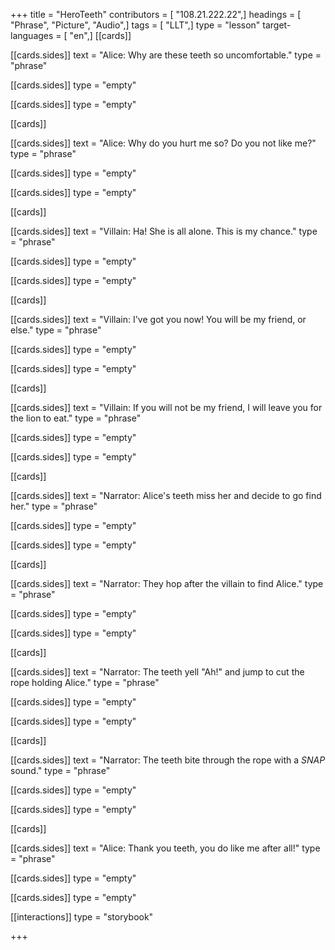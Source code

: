 +++
title = "HeroTeeth"
contributors = [ "108.21.222.22",]
headings = [ "Phrase", "Picture", "Audio",]
tags = [ "LLT",]
type = "lesson"
target-languages = [ "en",]
[[cards]]

[[cards.sides]]
text = "Alice: Why are these teeth so uncomfortable."
type = "phrase"

[[cards.sides]]
type = "empty"

[[cards.sides]]
type = "empty"

[[cards]]

[[cards.sides]]
text = "Alice: Why do you hurt me so? Do you not like me?"
type = "phrase"

[[cards.sides]]
type = "empty"

[[cards.sides]]
type = "empty"

[[cards]]

[[cards.sides]]
text = "Villain: Ha! She is all alone. This is my chance."
type = "phrase"

[[cards.sides]]
type = "empty"

[[cards.sides]]
type = "empty"

[[cards]]

[[cards.sides]]
text = "Villain: I've got you now! You will be my friend, or else."
type = "phrase"

[[cards.sides]]
type = "empty"

[[cards.sides]]
type = "empty"

[[cards]]

[[cards.sides]]
text = "Villain: If you will not be my friend, I will leave you for the lion to eat."
type = "phrase"

[[cards.sides]]
type = "empty"

[[cards.sides]]
type = "empty"

[[cards]]

[[cards.sides]]
text = "Narrator: Alice's teeth miss her and decide to go find her."
type = "phrase"

[[cards.sides]]
type = "empty"

[[cards.sides]]
type = "empty"

[[cards]]

[[cards.sides]]
text = "Narrator: They hop after the villain to find Alice."
type = "phrase"

[[cards.sides]]
type = "empty"

[[cards.sides]]
type = "empty"

[[cards]]

[[cards.sides]]
text = "Narrator: The teeth yell \"Ah!\" and jump to cut the rope holding Alice."
type = "phrase"

[[cards.sides]]
type = "empty"

[[cards.sides]]
type = "empty"

[[cards]]

[[cards.sides]]
text = "Narrator: The teeth bite through the rope with a *SNAP* sound."
type = "phrase"

[[cards.sides]]
type = "empty"

[[cards.sides]]
type = "empty"

[[cards]]

[[cards.sides]]
text = "Alice: Thank you teeth, you do like me after all!"
type = "phrase"

[[cards.sides]]
type = "empty"

[[cards.sides]]
type = "empty"

[[interactions]]
type = "storybook"

+++
